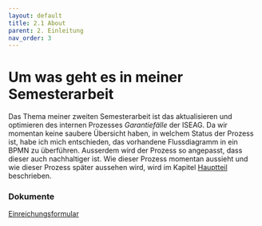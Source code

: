 ```yaml
---
layout: default
title: 2.1 About
parent: 2. Einleitung
nav_order: 3
---
```


# Um was geht es in meiner Semesterarbeit

Das Thema meiner zweiten Semesterarbeit ist das aktualisieren und optimieren des internen Prozesses *Garantiefälle* der ISEAG. Da wir momentan keine saubere Übersicht haben, in welchem Status der Prozess ist, habe ich mich entschieden, das vorhandene Flussdiagramm in ein BPMN zu überführen. Ausserdem wird der Prozess so angepasst, dass dieser auch nachhaltiger ist. Wie dieser Prozess momentan aussieht und wie dieser Prozess später aussehen wird, wird im Kapitel [Hauptteil](../Hauptteil/index.md) beschrieben.


### Dokumente

[Einreichungsformular](..\..\ressources\dokumente\Einreichungsformular_Dennis_Buathong_2_Semester_1.0.pdf)
